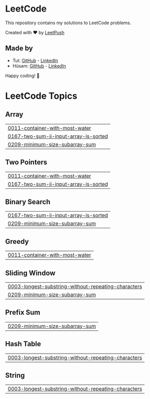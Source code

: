 # LeetCode

This repository contains my solutions to LeetCode problems.

Created with :heart: by [LeetPush](https://github.com/husamahmud/LeetPush)

 ## Made by 
 - Tut: [GitHub](https://github.com/TutTrue) - [LinkedIn](https://www.linkedin.com/in/mahmoud-hamdy-8b6825245/)
 - Hüsam: [GitHub](https://github.com/husamahmud) - [LinkedIn](https://www.linkedin.com/in/husamahmud/)

 Happy coding! 🚀
<!---LeetCode Topics Start-->
# LeetCode Topics
## Array
|  |
| ------- |
| [0011-container-with-most-water](https://github.com/usaidhahamed1011/Leetcode-Problems/tree/master/0011-container-with-most-water) |
| [0167-two-sum-ii-input-array-is-sorted](https://github.com/usaidhahamed1011/Leetcode-Problems/tree/master/0167-two-sum-ii-input-array-is-sorted) |
| [0209-minimum-size-subarray-sum](https://github.com/usaidhahamed1011/Leetcode-Problems/tree/master/0209-minimum-size-subarray-sum) |
## Two Pointers
|  |
| ------- |
| [0011-container-with-most-water](https://github.com/usaidhahamed1011/Leetcode-Problems/tree/master/0011-container-with-most-water) |
| [0167-two-sum-ii-input-array-is-sorted](https://github.com/usaidhahamed1011/Leetcode-Problems/tree/master/0167-two-sum-ii-input-array-is-sorted) |
## Binary Search
|  |
| ------- |
| [0167-two-sum-ii-input-array-is-sorted](https://github.com/usaidhahamed1011/Leetcode-Problems/tree/master/0167-two-sum-ii-input-array-is-sorted) |
| [0209-minimum-size-subarray-sum](https://github.com/usaidhahamed1011/Leetcode-Problems/tree/master/0209-minimum-size-subarray-sum) |
## Greedy
|  |
| ------- |
| [0011-container-with-most-water](https://github.com/usaidhahamed1011/Leetcode-Problems/tree/master/0011-container-with-most-water) |
## Sliding Window
|  |
| ------- |
| [0003-longest-substring-without-repeating-characters](https://github.com/usaidhahamed1011/Leetcode-Problems/tree/master/0003-longest-substring-without-repeating-characters) |
| [0209-minimum-size-subarray-sum](https://github.com/usaidhahamed1011/Leetcode-Problems/tree/master/0209-minimum-size-subarray-sum) |
## Prefix Sum
|  |
| ------- |
| [0209-minimum-size-subarray-sum](https://github.com/usaidhahamed1011/Leetcode-Problems/tree/master/0209-minimum-size-subarray-sum) |
## Hash Table
|  |
| ------- |
| [0003-longest-substring-without-repeating-characters](https://github.com/usaidhahamed1011/Leetcode-Problems/tree/master/0003-longest-substring-without-repeating-characters) |
## String
|  |
| ------- |
| [0003-longest-substring-without-repeating-characters](https://github.com/usaidhahamed1011/Leetcode-Problems/tree/master/0003-longest-substring-without-repeating-characters) |
<!---LeetCode Topics End-->